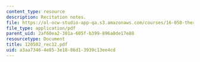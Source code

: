 ```yaml
---
content_type: resource
description: Recitation notes.
file: https://ol-ocw-studio-app-qa.s3.amazonaws.com/courses/16-050-thermal-energy-fall-2002/a3aa73464e853e1886d13939c13ee4cd_120502_rec12.pdf
file_type: application/pdf
parent_uid: 2af60ea2-301a-605f-b399-896a0de17e88
resourcetype: Document
title: 120502_rec12.pdf
uid: a3aa7346-4e85-3e18-86d1-3939c13ee4cd
---
```

